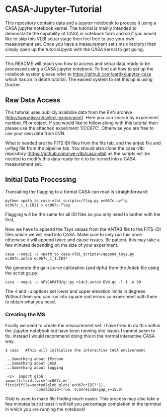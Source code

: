 # CASA-Jupyter-Tutorial
This repository contains data and a jupyter notebook to process it using a CASA jupyter notebook kernel. The tutorial is mainly intended to demonstarte the capability of CASA in notebook form and so if you would like to skip this VLBI setup stage then feel free to use your own measurement set. Once you have a measurement set (.ms directory) then simply open up the tutorial.ipynb with the CASA kernal to get going. 

---

This README will teach you how to access and setup data ready to be processed using a CASA jupyter notebook. To find out how to set up the notebook system please refer to https://github.com/aardk/jupyter-casa which has an in depth tutorial. The easiest system to set this up is using Docker. 

<h2> Raw Data Access </h2> 

This tutorial uses publicly available data from the EVN archive (http://www.jive.nl/select-experiment). Here you can search by experiment number, PI or object. If you would like to follow along with this tutorial then please use the attached experiment 'EC067C'. Otherwise you are free to use your own data from EVN. 

What is needed are the FITS IDI files from the fits tab, and the antab file and uvflag file from the pipeline tab. You should also clone the casa-vlbi repository (https://github.com/jive-vlbi/casa-vlbi) as the scripts will be needed to modify this data ready for it to be turned into a CASA measurement set.

<h2> Initial Data Processing </h2> 

Translating the flagging to a format CASA can read is straightforward:

`python <path_to_casa-vlbi_scripts>/flag.py ec067c.uvflg ec067c_1_1.IDI1 > ec067c.flag`

Flagging will be the same for all IDI files so you only need to bother with the first, 

Now we have to append the Tsys values from the ANTAB file to the FITS-IDI files which we will read into CASA. Make sure to only run this once otherwise it will append twice and cause issues. Be patient, this may take a few minutes depending on the size of your experiment.

`casa --nogui -c <path_to_casa-vlbi_scripts>/append_tsys.py ec067c.antab ec067c_1_1.IDI*`

We generate the gain curve calibration (and dpfu) from the Antab file using the script gc.py:

`casa --nogui -c $PYCAPATH/gc.py n14c3.antab EVN.gc -l 1 -u 90`

The -l and -u options set lower and upper elevation limits in degrees. Without them you can run into square root errors so experiment with them to obtain what you need. 

<h3> Creating the MS </h3>

Finally we need to create the measurement set. I have tried to do this within the Jupyter notebook but have been running into issues I cannot seem to fix. Instead I would recommend doing this in the normal interactive CASA way.


```
$ casa   #This will initialise the interactive CASA environment

...Something about IPython
...Something about CASA
...Something about logging

 <1>  import glob
importfitsidi(vis='ec067c.ms', fitsidifile=sorted(glob.glob('ec067c*IDI?')),
              constobsid=True, scanreindexgap_s=15.0)
  ```
  Glob is used to make file finding much easier. This process may also take a few minutes but at least it will tell you percentage completion in the terminal in which you are running the notebook!
              
             
